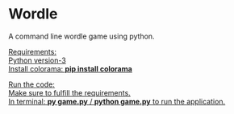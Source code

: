 # Wordle

A command line wordle game using python.<br />

<ins>Requirements<ins>:<br />
Python version-3<br />
Install colorama: **pip install colorama** <br />

<ins>Run the code<ins>:<br />
Make sure to fulfill the requirements.<br />
In terminal: **py game.py** / **python game.py** to run the application.<br />
